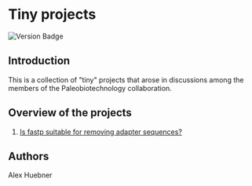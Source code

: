 # Tiny projects

![Version Badge](https://img.shields.io/badge/Version-0.1-brightgreen?style=for-the-badge)

## Introduction

This is a collection of "tiny" projects that arose in discussions among the members of the Paleobiotechnology collaboration.

## Overview of the projects

  1. [Is fastp suitable for removing adapter sequences?](06-reports/fastp_adapterremoval/fastp_adapterremoval.md)

## Authors

Alex Huebner

